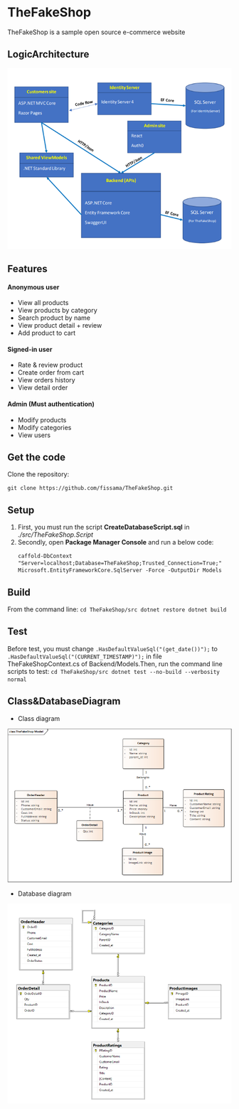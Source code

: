# TheFakeShop
TheFakeShop is a sample open source e-commerce website
## LogicArchitecture

![LogicArchitecture](TheFakeShop.Design/Structure.png)
## Features
#### Anonymous user
- View all products
- View products by category
- Search product by name
- View product detail + review
- Add product to cart
#### Signed-in user
- Rate & review product
- Create order from cart
- View orders history
- View detail order
#### Admin (Must authentication)
- Modify products
- Modify categories
- View users
## Get the code
Clone the repository:
```
git clone https://github.com/fissama/TheFakeShop.git
```
## Setup
1. First, you must run the script **CreateDatabaseScript.sql** in *./src/TheFakeShop.Script*
2. Secondly, open **Package Manager Console** and run a below code:
    ```
    caffold-DbContext "Server=localhost;Database=TheFakeShop;Trusted_Connection=True;" Microsoft.EntityFrameworkCore.SqlServer -Force -OutputDir Models
    ```
## Build
From the command line:
    ```
    cd TheFakeShop/src
    dotnet restore
    dotnet build
    ```
## Test
Before test, you must change ```.HasDefaultValueSql("(get_date())");``` to ```.HasDefaultValueSql("(CURRENT_TIMESTAMP)");``` in file TheFakeShopContext.cs of Backend/Models.Then, run the command line scripts to test:
    ```
    cd TheFakeShop/src
    dotnet test --no-build --verbosity normal
    ```
## Class&DatabaseDiagram
- Class diagram

![Class](TheFakeShop.Design/classModel.png)
- Database diagram

![Database](TheFakeShop.Design/databaseDiagram.png)
